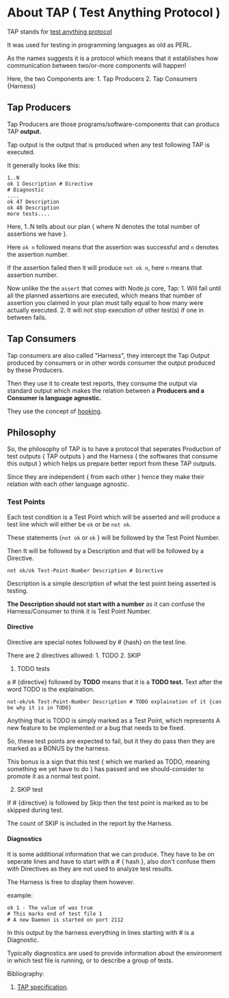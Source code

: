 # About TAP ( Test Anything Protocol )

TAP stands for [test anything protocol](http://testanything.org/)

It was used for testing in programming languages as old as PERL.

As the names suggests it is a protocol which means that it establishes how communication between two/or-more components will happen!

Here, the two Components are:
	1. Tap Producers
	2. Tap Consumers {Harness}

## Tap Producers

Tap Producers are those programs/software-components that can producs TAP **output.**

Tap output is the output that is produced when any test following TAP is executed.

It generally looks like this: 

```
1..N
ok 1 Description # Directive
# Diagnostic
....
ok 47 Description
ok 48 Description
more tests....
```

Here, 1..N tells about our plan { where N denotes the total number of assertions we have }.

Here `ok n` followed means that the assertion was successful and `n` denotes the assertion number.

If the assertion failed then it will produce `not ok n`, here `n` means that assertion number.

Now unlike the the `assert` that comes with Node.js core, Tap:
	1. Will fail until all the planned assertions are executed, which means that number of assertion you claimed in your plan must tally equal to how many were actually executed.
	2. It will not stop execution of other test(s) if one in between fails.

## Tap Consumers

Tap consumers are also called "Harness", they intercept the Tap Output produced by consumers or in other words consumer the output produced by these Producers.

Then they use it to create test reports, they consume the output via standard output which makes the relation between a **Producers and a Consumer is language agnostic.**

They use the concept of [hooking](https://en.wikipedia.org/wiki/Hooking).

## Philosophy

So, the philosophy of TAP is to have a protocol that seperates Production of test outputs { TAP outputs } and the Harness { the softwares that consume this output } which helps us prepare better report from these TAP outputs.

Since they are independent { from each other } hence they make their relation with each other language agnostic.

### Test Points

Each test condition is a Test Point which will be asserted and will produce a test line which will either be `ok` or be `not ok`.

These  statements {`not ok` or `ok`  } will be followed by the Test Point Number.

Then It will be followed by a Description and that will be followed by a Directive.

```
not ok/ok Test-Point-Number Description # Directive 
```

Description is a simple description of what the test point being asserted is testing.

**The Description should not start with a number** as it can confuse the Harness/Consumer to think it is Test Point Number. 

#### Directive

Directive are special notes followed by # {hash} on the test line.

There are 2 directives allowed:
	1. TODO
	2. SKIP

1. TODO tests

a # {directive} followed by **TODO** means that it is a **TODO test.** Text after the word TODO is the explaination.

```
not-ok/ok Test-Point-Number Description # TODO explaination of it {can be why it is in TODO}
```

Anything that is TODO is simply marked as a Test Point, which represents A new feature to be implemented or a bug that needs to be fixed.

So, these test points are expected to fail, but it they do pass then they are marked as a BONUS by the harness.

This bonus is a sign that this test { which we marked as TODO, meaning something we yet have to do } has passed and we should-consider to promote it as a normal test point.

2. SKIP test

If # {directive} is followed by Skip then the test point is marked as to be skipped during test.

The count of SKIP is included in the report by the Harness.

#### Diagnostics

It is some additional information that we can produce. They have to be on seperate lines and have to start with a # { hash }, also don't confuse them with Directives as they are not used to analyze test results.

The Harness is free to display them however.

example:
```
ok 1 - The value of was true
# This marks end of test file 1
# A new Daemon is started on port 2112
```

In this output by the harness everything in lines starting with # is a Diagnostic.

Typically diagnostics are used to provide information about the environment in which test file is running, or to describe a group of tests.

Bibliography:
1. [TAP specification](http://testanything.org/tap-specification.html).

